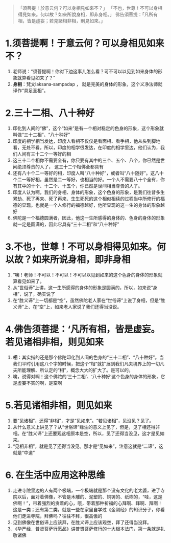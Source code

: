 
>「須菩提！於意云何？可以身相見如來不？」
「不也，世尊！不可以身相得見如來。何以故？如來所說身相，即非身相。」
佛告須菩提：「凡所有相，皆是虛妄；若見諸相非相，則見如來。」



# 1.须菩提啊！于意云何？可以身相见如来不？

1. 老师说：“须菩提啊！你对下边这事儿怎么看？可不可以以见到如来身体的形象就算看见如来了？”
2. **身相**：梵文laksana‐sampadap ， 就是完美的身体的形象，这个义净法师就译作“具足圣相”。 

# 2.三十二相、八十种好
1. 印化到人间的“佛”，这个“如来”是有一个相对稳定的色身的形象，这个形象就叫做“三十二相”、“八十种好”
2. 印度的相学相当发达，印度人看相不仅仅是看面相、看手相，他从头到脚地看，无处不看，所以，印度的相学很发达，在印度的相学里边，他们认为，我们人间有三十二个一等好的相
3. 这三十二个相你不需要全有，你只要有其中的三个、五个、八个，你已然是世间绝顶尊贵的人了， 这三十二个相佛全都具有
4. 还有八十个二一等好的相，印度人叫“八十种好”，或者叫“八十随好”。这八十个二一等好相，虽然是二一等好，也相当的好。一个人不需要八十个全有，你有其中的十个、十二个、十五个，你已然是世间相当尊贵的人了。
5. 印度人认为啊，我们的身相、身体的形象，这个色身的形象，是我们往昔多生累劫、死了再来、死了再来、生生死死的这个相似相续的过程当中所修行的福德的显现。也就是一个人修行的福德越好，他所显现的这一生的身体的形象越好
6. 佛陀是一个福德圆满者，因此，他这一生所感得的身体的、色身的身体的形象就一定是圆满的，因此它具有“三十二相”和“八十种好”

# 3.不也，世尊！不可以身相得见如来。何以故？如来所说身相，即非身相
1. “噢！老师！不可以！不可以！不可以以见到如来的这个色身的身体的形象就算看见如来了。
2. 从“世俗谛”上讲，这一生所感得的身体的形象是圆满的，所以，如来说“身相”，说了，确实说了
3. 在“胜义谛”上一切都是“空”，虽然佛陀老人家在“世俗谛”上说了身相，但是“胜义谛”上、在“空”上，如来老人家说了我们还得当没说。

# 4.佛告须菩提：‘凡所有相，皆是虚妄。若见诸相非相，则见如来

1. **相**：其实指的还是那个佛陀印化到人间的色身的“三十二相”、“八十种好”。当我们平时引用这八个字的时候，把这个“相”就扩展到我们凡夫境界上的一切凡夫所能理解、所认定的“相”，概念大大的扩大了。是可以的。
2. 唉，说得对啊！这个佛陀的‘三十二相’、‘八十种好’这个色身的身体的形象，它是虚妄不实的啊，是空啊

# 5.若见诸相非相，则见如来
1. 要“见诸相”，还得“非相”，才是“见如来”。“若见诸相”，见没见？见了。
2. 从什么意义上讲见了？从“世俗谛”缘生的意义上见了，但是，见了相还得非相。在“胜义谛”上还要观这相原本是空，所以，见了还得当没见，这才是见如来。
3. “见相非相”，就是见了还得当没见。那才是“见如来”，注意这就是“二谛”，这就是“中道”

# 6. 在生活中应用这种思维
1. 走进寺院里边的人有两个极端，一个极端就是那个没有文化的老太婆，进了寺院以后，面对着佛像，不管是木雕的、泥塑的、铜铸的、纸糊的，“哇，这是佛啊！”，带着强烈的贪着的心，哦，带着那种祈福的心拜啊、拜啊、拜啊！这是一类；还有第二类，就是一些在家里自学过《金刚经》的知识分子，你看他们走进寺院，拜佛吗？往往不拜，很高傲的
2. 见到佛像在世俗谛上应该拜，在胜义谛上应该观空，拜了还得当没拜。
3. 《华严经．普贤菩萨行愿品》讲普贤菩萨修行的十大根本法门，第一条就是礼敬诸佛